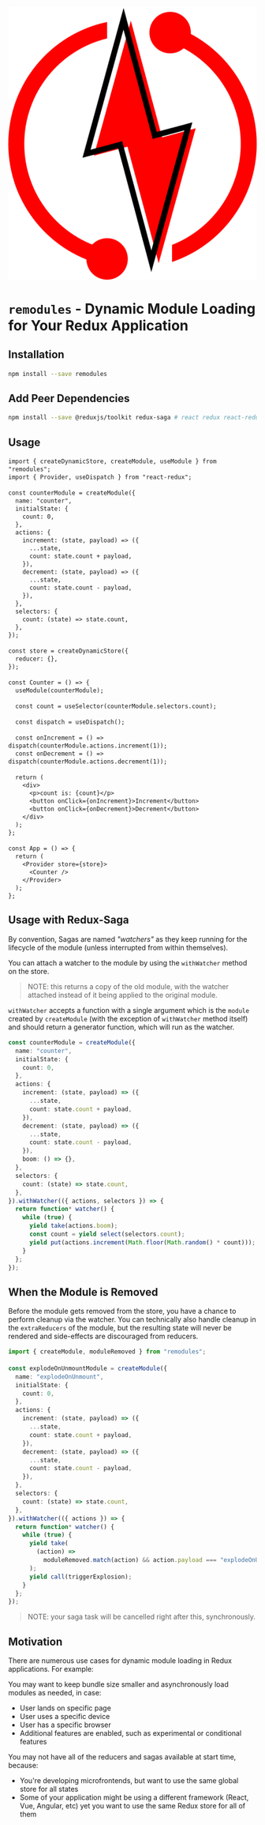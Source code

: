 ![remodules logo](/logo.svg "a red lightning with 2 atoms chasing each other around it")

# `remodules` - Dynamic Module Loading for Your Redux Application

## Installation

```bash
npm install --save remodules
```

## Add Peer Dependencies

```bash
npm install --save @reduxjs/toolkit redux-saga # react redux react-redux
```

## Usage

```tsx
import { createDynamicStore, createModule, useModule } from "remodules";
import { Provider, useDispatch } from "react-redux";

const counterModule = createModule({
  name: "counter",
  initialState: {
    count: 0,
  },
  actions: {
    increment: (state, payload) => ({
      ...state,
      count: state.count + payload,
    }),
    decrement: (state, payload) => ({
      ...state,
      count: state.count - payload,
    }),
  },
  selectors: {
    count: (state) => state.count,
  },
});

const store = createDynamicStore({
  reducer: {},
});

const Counter = () => {
  useModule(counterModule);

  const count = useSelector(counterModule.selectors.count);

  const dispatch = useDispatch();

  const onIncrement = () => dispatch(counterModule.actions.increment(1));
  const onDecrement = () => dispatch(counterModule.actions.decrement(1));

  return (
    <div>
      <p>count is: {count}</p>
      <button onClick={onIncrement}>Increment</button>
      <button onClick={onDecrement}>Decrement</button>
    </div>
  );
};

const App = () => {
  return (
    <Provider store={store}>
      <Counter />
    </Provider>
  );
};
```

## Usage with Redux-Saga

By convention, Sagas are named _"watchers"_ as they keep running for the lifecycle of the module (unless interrupted from within themselves).

You can attach a watcher to the module by using the `withWatcher` method on the store.

> NOTE: this returns a copy of the old module, with the watcher attached instead of it being applied to the original module.

`withWatcher` accepts a function with a single argument which is the `module` created by `createModule` (with the exception of `withWatcher` method itself) and should return a generator function, which will run as the watcher.

```ts
const counterModule = createModule({
  name: "counter",
  initialState: {
    count: 0,
  },
  actions: {
    increment: (state, payload) => ({
      ...state,
      count: state.count + payload,
    }),
    decrement: (state, payload) => ({
      ...state,
      count: state.count - payload,
    }),
    boom: () => {},
  },
  selectors: {
    count: (state) => state.count,
  },
}).withWatcher(({ actions, selectors }) => {
  return function* watcher() {
    while (true) {
      yield take(actions.boom);
      const count = yield select(selectors.count);
      yield put(actions.increment(Math.floor(Math.random() * count)));
    }
  };
});
```

## When the Module is Removed

Before the module gets removed from the store, you have a chance to perform cleanup via the watcher. You can technically also handle cleanup in the `extraReducers` of the module, but the resulting state will never be rendered and side-effects are discouraged from reducers.

```ts
import { createModule, moduleRemoved } from "remodules";

const explodeOnUnmountModule = createModule({
  name: "explodeOnUnmount",
  initialState: {
    count: 0,
  },
  actions: {
    increment: (state, payload) => ({
      ...state,
      count: state.count + payload,
    }),
    decrement: (state, payload) => ({
      ...state,
      count: state.count - payload,
    }),
  },
  selectors: {
    count: (state) => state.count,
  },
}).withWatcher(({ actions }) => {
  return function* watcher() {
    while (true) {
      yield take(
        (action) =>
          moduleRemoved.match(action) && action.payload === "explodeOnUnmount"
      );
      yield call(triggerExplosion);
    }
  };
});
```

> NOTE: your saga task will be cancelled right after this, synchronously.

## Motivation

There are numerous use cases for dynamic module loading in Redux applications. For example:

You may want to keep bundle size smaller and asynchronously load modules as needed, in case:

- User lands on specific page
- User uses a specific device
- User has a specific browser
- Additional features are enabled, such as experimental or conditional features

You may not have all of the reducers and sagas available at start time, because:

- You're developing microfrontends, but want to use the same global store for all states
- Some of your application might be using a different framework (React, Vue, Angular, etc) yet you want to use the same Redux store for all of them
